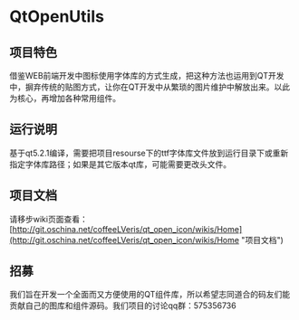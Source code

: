 # QtOpenUtils #

## 项目特色 ##
借鉴WEB前端开发中图标使用字体库的方式生成，把这种方法也运用到QT开发中，摒弃传统的贴图方式，让你在QT开发中从繁琐的图片维护中解放出来。以此为核心，再增加各种常用组件。

## 运行说明 ##
基于qt5.2.1编译，需要把项目resourse下的ttf字体库文件放到运行目录下或重新指定字体库路径；如果是其它版本qt库，可能需要更改头文件。

## 项目文档 ##
请移步wiki页面查看：
[http://git.oschina.net/coffeeLVeris/qt_open_icon/wikis/Home](http://git.oschina.net/coffeeLVeris/qt_open_icon/wikis/Home "项目文档")

## 招募 ##
我们旨在开发一个全面而又方便使用的QT组件库，所以希望志同道合的码友们能贡献自己的图库和组件源码。我们项目的讨论qq群：575356736